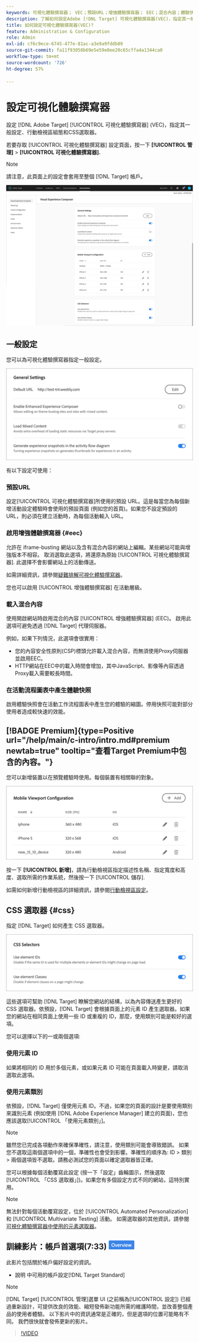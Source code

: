 ```yaml
---
keywords: 可視化體驗撰寫器； VEC；預設URL；增強體驗撰寫器； EEC；混合內容；體驗快照；行動檢視區； CSS; CSS選取器
description: 了解如何設定Adobe [!DNL Target] 可視化體驗撰寫器(VEC)，指定其一般設定、行動檢視區設定和CSS選取器。
title: 如何設定可視化體驗撰寫器(VEC)?
feature: Administration & Configuration
role: Admin
exl-id: cf6c9ece-6745-477e-81ac-a3e9a9fddb09
source-git-commit: fa11f93058b69e5e59e0ee20c65cffa4a1344ca0
workflow-type: tm+mt
source-wordcount: '726'
ht-degree: 57%

---
```


# 設定可視化體驗撰寫器

設定 [!DNL Adobe Target] [!UICONTROL 可視化體驗撰寫器] (VEC)，指定其一般設定、行動檢視區組態和CSS選取器。

若要存取 [!UICONTROL 可視化體驗撰寫器] 設定頁面，按一下 **[!UICONTROL 管理]** > **[!UICONTROL 可視化體驗撰寫器].**

>[!NOTE]
>
>請注意，此頁面上的設定會套用至整個 [!DNL Target] 帳戶。

![可視化體驗撰寫器設定頁面](/help/main/administrating-target/assets/vec.png)

## 一般設定

您可以為可視化體驗撰寫器指定一般設定。

![一般設定區段](/help/main/administrating-target/assets/general-settings.png)

有以下設定可使用：

### 預設URL

設定[!UICONTROL 可視化體驗撰寫器]所使用的預設 URL。這是每當您為每個新增活動設定體驗時會使用的預設頁面 (例如您的首頁)。如果您不設定預設的 URL，則必須在建立活動時，為每個活動輸入 URL。

### 啟用增強體驗撰寫器 {#eec}

允許在 iframe-busting 網站以及含有混合內容的網站上編輯。某些網站可能與增強版本不相容。 取消選取此選項，將還原為原始 [!UICONTROL 可視化體驗撰寫器]. 此選擇不會影響網站上的活動傳送。

如需詳細資訊，請參閱[疑難排解可視化體驗撰寫器](/help/main/c-experiences/c-visual-experience-composer/r-troubleshoot-composer/troubleshoot-composer.md)。

您也可以啟用 [!UICONTROL 增強體驗撰寫器] 在活動層級。

### 載入混合內容

使用開啟網站時啟用混合的內容 [!UICONTROL 增強體驗撰寫器] (EEC)。 啟用此選項可避免透過 [!DNL Target] 代理伺服器。

例如，如果下列情況，此選項會很實用：

* 您的內容安全性原則(CSP)標頭允許載入混合內容，而無須使用Proxy伺服器並啟用EEC。
* HTTP網站在EEC中的載入時間會增加，其中JavaScript、影像等內容透過Proxy載入需要較長時間。

### 在活動流程圖表中產生體驗快照

啟用體驗快照會在活動工作流程圖表中產生您的體驗的縮圖。停用快照可能對部分使用者造成較快速的效能。

## [!BADGE Premium]{type=Positive url="/help/main/c-intro/intro.md#premium newtab=true" tooltip="查看Target Premium中包含的內容。"}

您可以新增裝置以在預覽體驗時使用。每個裝置有相關聯的對象。

![「行動檢視區設定」區段](/help/main/administrating-target/assets/mobile-viewport-configuration.png)

按一下 **[!UICONTROL 新增]**，請為行動檢視區指定描述性名稱、指定寬度和高度、選取所需的作業系統，然後按一下 [!UICONTROL 儲存].

如需如何新增行動檢視區的詳細資訊，請參閱[行動檢視區設定](/help/main/c-experiences/c-visual-experience-composer/mobile-viewports.md)。

## CSS 選取器 {#css}

指定 [!DNL Target] 如何產生 CSS 選取器。

![「CSS選取器」區段](/help/main/administrating-target/assets/css-selectors.png)

這些選項可幫助 [!DNL Target] 瞭解您網站的結構，以為內容傳送產生更好的 CSS 選取器。依預設，[!DNL Target] 會根據頁面上的元素 ID 產生選取器。如果您的網站在相同頁面上使用一些 ID 或重複的 ID，那麼，使用類別可能是較好的選項。

您可以選擇以下的一或兩個選項:

### 使用元素 ID

如果將相同的 ID 用於多個元素，或如果元素 ID 可能在頁面載入時變更，請取消選取此選項。

### 使用元素類別

依預設，[!DNL Target] 僅使用元素 ID。不過，如果您的頁面的設計是要使用類別來識別元素 (例如使用 [!DNL Adobe Experience Manager] 建立的頁面)，您也應該選取[!UICONTROL 「使用元素類別」]。

>[!NOTE]
>
>雖然您已完成各項動作來確保準確性，請注意，使用類別可能會導致錯誤。 如果您不選取這兩個選項中的一個，準確性也會受到影響。準確性的順序為: ID > 類別 > 兩個選項皆不選取。請務必測試您的頁面以確定選取器皆正確。

您可以根據每個活動覆寫此設定 (按一下「設定」齒輪圖示，然後選取[!UICONTROL 「CSS 選取器」])。如果您有多個設定方式不同的網站，這特別實用。

>[!NOTE]
>
>無法針對每個活動覆寫設定，位於 [!UICONTROL Automated Personalization] 和 [!UICONTROL Multivariate Testing] 活動。  如需選取器的其他資訊，請參閱[可視化體驗撰寫器中使用的元素選取器](/help/main/c-experiences/c-visual-experience-composer/vec-selectors.md)。

## 訓練影片：帳戶首選項(7:33) ![概述徽章](/help/main/assets/overview.png)

此影片包括關於帳戶偏好設定的資訊。

* 說明 中可用的帳戶設定[!DNL Target Standard]

>[!NOTE]
>
>[!DNL Target] [!UICONTROL 管理]選單 UI (之前稱為[!UICONTROL 設定]) 已經過重新設計，可提供改良的效能、縮短發佈新功能所需的維護時間，並改善整個產品的使用者體驗。 以下影片中的資訊通常是正確的，但是選項的位置可能略有不同。 我們很快就會發佈更新的影片。

>[!VIDEO](https://video.tv.adobe.com/v/17379)
